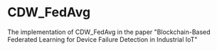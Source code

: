 # CDW_FedAvg
The implementation of CDW_FedAvg in the paper "Blockchain-Based Federated Learning for Device Failure Detection in Industrial IoT"
